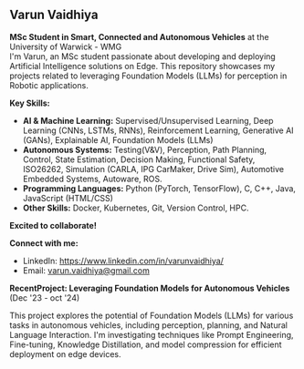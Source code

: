 ## Varun Vaidhiya

**MSc Student in Smart, Connected and Autonomous Vehicles** at the University of Warwick - WMG  
I'm Varun, an MSc student passionate about developing and deploying Artificial Intelligence solutions on Edge.  This repository showcases my projects related to leveraging Foundation Models (LLMs) for perception in Robotic applications.

**Key Skills:**

* **AI & Machine Learning:** Supervised/Unsupervised Learning, Deep Learning (CNNs, LSTMs, RNNs), Reinforcement Learning, Generative AI (GANs), Explainable AI, Foundation Models (LLMs)
* **Autonomous Systems:**  Testing(V&V), Perception, Path Planning, Control, State Estimation, Decision Making, Functional Safety, ISO26262, Simulation (CARLA, IPG CarMaker, Drive Sim), Automotive Embedded Systems, Autoware, ROS.
* **Programming Languages:** Python (PyTorch, TensorFlow), C, C++, Java, JavaScript (HTML/CSS)
* **Other Skills:** Docker, Kubernetes, Git, Version Control, HPC.

**Excited to collaborate!**

**Connect with me:**

* LinkedIn: https://www.linkedin.com/in/varunvaidhiya/
* Email: varun.vaidhiya@gmail.com

**RecentProject: Leveraging Foundation Models for Autonomous Vehicles** (Dec '23 - oct '24)

This project explores the potential of Foundation Models (LLMs) for various tasks in autonomous vehicles, including perception, planning, and Natural Language Interaction. I'm investigating techniques like Prompt Engineering, Fine-tuning, Knowledge Distillation, and model compression for efficient deployment on edge devices.

